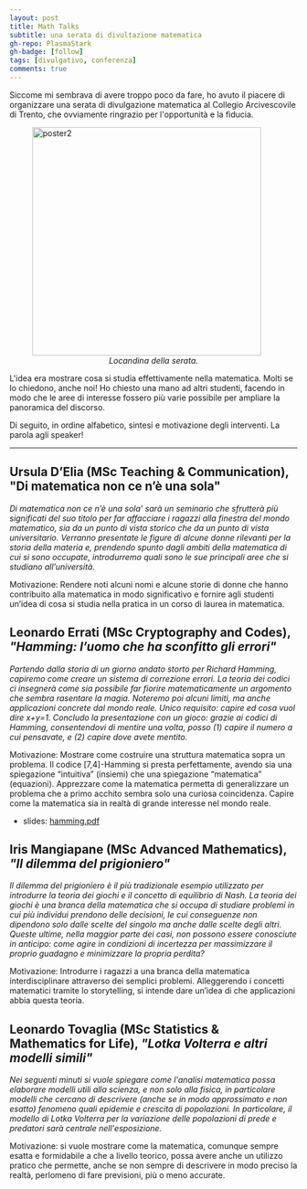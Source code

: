 ```yaml
---
layout: post
title: Math Talks
subtitle: una serata di divultazione matematica
gh-repo: PlasmaStark
gh-badge: [follow]
tags: [divulgativo, conferenza]
comments: true
---
```


Siccome mi sembrava di avere troppo poco da fare, ho avuto il piacere di organizzare una serata di divulgazione matematica al Collegio Arcivescovile di Trento, che ovviamente ringrazio per l'opportunità e la fiducia. 

<figure>
  <img src="https://github.com/PlasmaStark/plasmastark.github.io/assets/64229723/ee2d5243-8a59-4228-a572-7cae0250c16b" alt="poster2" class="center" width="400"/>
  <figcaption><center><em>Locandina della serata.</em></center></figcaption>
</figure>

L'idea era mostrare cosa si studia effettivamente nella matematica. Molti se lo chiedono, anche noi! Ho chiesto una mano ad altri studenti, facendo in modo che le aree di interesse fossero più varie possibile per ampliare la panoramica del discorso. 

Di seguito, in ordine alfabetico, sintesi e motivazione degli interventi.
La parola agli speaker!

----------

## Ursula D’Elia (MSc Teaching & Communication), "Di matematica non ce n’è una sola"
 
*Di matematica non ce n’è una sola’ sarà un seminario che sfrutterà più significati del suo titolo per far affacciare i ragazzi alla finestra del mondo matematico, sia da un punto di vista storico che da un punto di vista universitario. Verranno presentate le figure di alcune donne rilevanti per la storia della materia e, prendendo spunto dagli ambiti della matematica di cui si sono occupate, introdurremo quali sono le sue principali aree che si studiano all’università.*

Motivazione: Rendere noti alcuni nomi e alcune storie di donne che hanno contribuito alla matematica in modo significativo e fornire agli studenti un’idea di cosa si studia nella pratica in un corso di laurea in matematica.
 

## Leonardo Errati (MSc Cryptography and Codes), *"Hamming: l’uomo che ha sconfitto gli errori"*
 
*Partendo dalla storia di un giorno andato storto per Richard Hamming, capiremo come creare un sistema di correzione errori. La teoria dei codici ci insegnerà come sia possibile far fiorire matematicamente un argomento che sembra rasentare la magia. Noteremo poi alcuni limiti, ma anche applicazioni concrete dal mondo reale. Unico requisito: capire ed cosa vuol dire x+y=1. Concludo la presentazione con un gioco: grazie ai codici di Hamming, consentendovi di mentire una volta, posso (1) capire il numero a cui pensavate, e (2) capire dove avete mentito.*

Motivazione: Mostrare come costruire una struttura matematica sopra un problema. Il codice [7,4]-Hamming si presta perfettamente, avendo sia una spiegazione “intuitiva” (insiemi) che una spiegazione “matematica” (equazioni). Apprezzare come la matematica permetta di generalizzare un problema che a primo acchito sembra solo una curiosa coincidenza. Capire come la matematica sia in realtà di grande interesse nel mondo reale.

- slides: [hamming.pdf](https://github.com/PlasmaStark/plasmastark.github.io/files/11859876/hamming.pdf)

 

## Iris Mangiapane (MSc Advanced Mathematics), *"Il dilemma del prigioniero"*
 
*Il dilemma del prigioniero è il più tradizionale esempio utilizzato per introdurre la teoria dei giochi e il concetto di equilibrio di Nash. La teoria dei giochi è una branca della matematica che si occupa di studiare problemi in cui più individui prendono delle decisioni, le cui conseguenze non dipendono solo dalle scelte del singolo ma anche dalle scelte degli altri. Queste ultime, nella maggior parte dei casi, non possono essere conosciute in anticipo: come agire in condizioni di incertezza per massimizzare il proprio guadagno e minimizzare la propria perdita?*

Motivazione: Introdurre i ragazzi a una branca della matematica interdisciplinare attraverso dei semplici problemi. Alleggerendo i concetti matematici tramite lo storytelling, si intende dare un’idea di che applicazioni abbia questa teoria.
 

## Leonardo Tovaglia (MSc Statistics & Mathematics for Life), *"Lotka Volterra e altri modelli simili"*
 
*Nei seguenti minuti si vuole spiegare come l'analisi matematica possa elaborare modelli utili alla scienza, e non solo alla fisica, in particolare modelli che cercano di descrivere (anche se in modo approssimato e non esatto) fenomeno quali epidemie e crescita di popolazioni. In particolare, il modello di Lotka Volterra per la variazione delle popolazioni di prede e predatori sarà centrale nell'esposizione.*

Motivazione: si vuole mostrare come la matematica, comunque sempre esatta e formidabile a che a livello teorico, possa avere anche un utilizzo pratico che permette, anche se non sempre di descrivere in modo preciso la realtà, perlomeno di fare previsioni, più o meno accurate.


